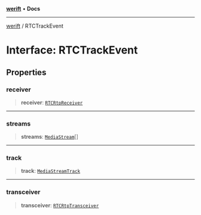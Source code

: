 [**werift**](../README.md) • **Docs**

***

[werift](../globals.md) / RTCTrackEvent

# Interface: RTCTrackEvent

## Properties

### receiver

> **receiver**: [`RTCRtpReceiver`](../classes/RTCRtpReceiver.md)

***

### streams

> **streams**: [`MediaStream`](../classes/MediaStream.md)[]

***

### track

> **track**: [`MediaStreamTrack`](../classes/MediaStreamTrack.md)

***

### transceiver

> **transceiver**: [`RTCRtpTransceiver`](../classes/RTCRtpTransceiver.md)
